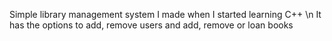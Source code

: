 Simple library management system I made when I started learning C++ \n
It has the options to add, remove users and add, remove or loan books
